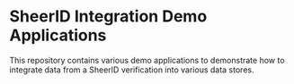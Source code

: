 # SheerID Integration Demo Applications

This repository contains various demo applications to demonstrate how to integrate data from a SheerID verification
into various data stores.
